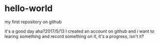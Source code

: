# hello-world
my first repository on github

it's a good day aha?2017/5/13 I created an account on github and i want to learing something and record something on it, it's a progress, isn't it?
